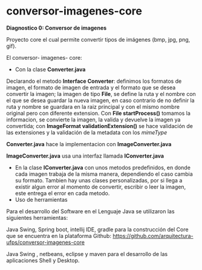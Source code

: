 
# conversor-imagenes-core

**Diagnostico 0: Conversor de imagenes**


Proyecto core el cual permite convertir tipos de imágenes (bmp, jpg, png, gif).

El conversor- imagenes- core:  

* Con la clase  **Converter.java**

Declarando el metodo **Interface Converter**: definimos los formatos de imagen, el formato de imagen de entrada y el formato que se desea convertir la imagen; la imagen de tipo **File**, se define la ruta y el nombre con el que se desea guardar la nueva imagen, en caso contrario de no definir la ruta y nombre se guardara en la raiz principal y con el mismo nombre original pero con diferente extension. Con **File startProcess()** tomamos la informacion, se convierte  la imagen, la valida y devuelve la imagen ya convertida; con **ImageFormat validationExtension()** se  hace validación de las extensiones y la validación de la metadata con los  *mimeType*

**Converter.java** hace la implementacion con **ImageConverter.java**

**ImageConverter.java** usa una interfaz llamada **IConverter.java**

* En la clase **IConverter.java** con unos metodos predefinidos, en donde cada imagen trabaja de la misma manera, dependiendo el caso cambia su formato. Tambien hay unas clases personalizadas, por si llega a existir algun error al momento de convertir, escribir o leer la imagen, este entrega el error en cada metodo.
* Uso de herramientas

Para el desarrollo del Software en el Lenguaje Java se utilizaron las siguientes herramientas:
 
Java Swing, Spring boot,  intellij IDE, gradle para la construcción del Core que se encuentra en la plataforma Github:
https://github.com/arquitectura-ufps/conversor-imagenes-core  

Java Swing , netbeans, eclipse y maven para el desarrollo de las aplicaciones Shell y Desktop.

 
 
